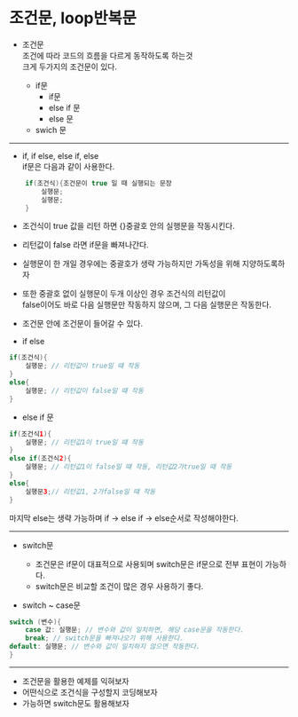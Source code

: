 # 조건문, loop반복문       
   
* 조건문  
조건에 따라 코드의 흐름을 다르게 동작하도록 하는것   
크게 두가지의 조건문이 있다.   

    * if문
        * if문   
        * else if 문   
        * else 문   
    * swich 문
___   

* if, if else, else if, else   
if문은 다음과 같이 사용한다.   

~~~java
    if(조건식){조건문이 true 일 때 실행되는 문장
        실행문;
        실행문;
    }   
~~~   

* 조건식이 true 값을 리턴 하면 {}중괄호 안의 실행문을 작동시킨다.   
* 리턴값이 false 라면 if문을 빠져나간다.   
* 실행문이 한 개일 경우에는 중괄호가 생략 가능하지만 가독성을 위해 지양하도록하자   
* 또한 중괄호 없이 실행문이 두개 이상인 경우 조건식의 리턴값이    
false이어도 바로 다음 실행문만 작동하지 않으며, 그 다음 실행문은 작동한다.   
* 조건문 안에 조건문이 들어갈 수 있다.   

* if else   

~~~java
if(조건식){
    실행문; // 리턴값이 true일 떄 작동
}
else{
    실행문; // 리턴값이 false일 떄 작동
}   
~~~   

* else if 문   
~~~java
if(조건식1){
    실행문; // 리턴값1이 true일 떄 작동 
}
else if(조건식2){
    실행문; // 리턴값1이 false일 떄 작동, 리턴값2가true일 때 작동
}
else{
    실행문3;// 리턴값1, 2가false일 떄 작동
}   
~~~   

마지막 else는 생략 가능하며 if -> else if -> else순서로 작성해야한다.   
___   

* switch문   
    * 조건문은 if문이 대표적으로 사용되며 switch문은 if문으로 전부 표현이 가능하다.   
    * switch문은 비교할 조건이 많은 경우 사용하기 좋다.   

* switch ~ case문   

~~~java
switch (변수){
    case 값: 실행문; // 변수와 값이 일치하면, 해당 case문을 작동한다.
    break; // switch문을 빠져나오기 위해 사용한다.
default: 실행문; // 변수와 값이 일치하지 않으면 작동한다.
}   
~~~    

___   


* 조건문을 활용한 예제를 익혀보자   
* 어떤식으로 조건식을 구성할지 코딩해보자   
* 가능하면 switch문도 활용해보자   





